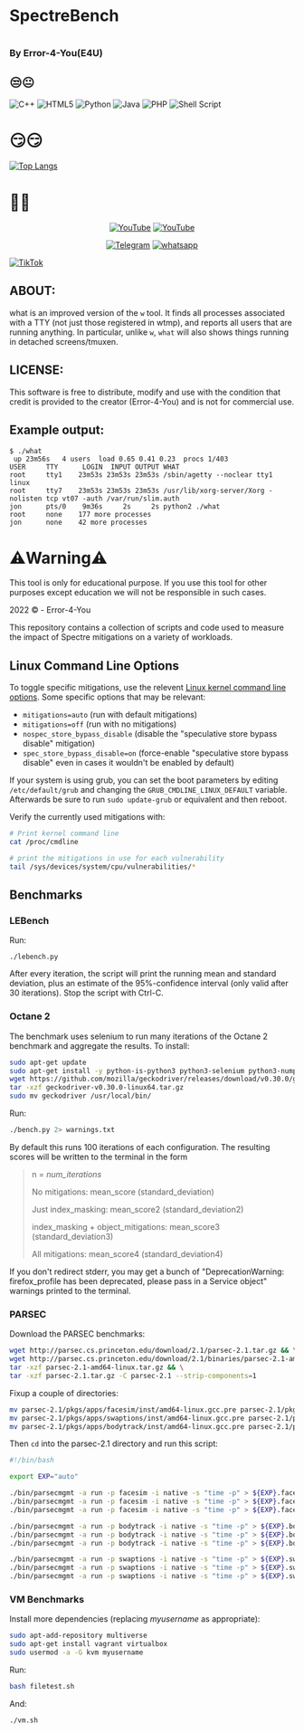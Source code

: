 # SpectreBench





# <h3>By Error-4-You(E4U)</h3>

## 😒😐

![C++](https://img.shields.io/badge/c++-%2300599C.svg?style=for-the-badge&logo=c%2B%2B&logoColor=white)    ![HTML5](https://img.shields.io/badge/html5-%23E34F26.svg?style=for-the-badge&logo=html5&logoColor=white)   ![Python](https://img.shields.io/badge/python-3670A0?style=for-the-badge&logo=python&logoColor=ffdd54)   ![Java](https://img.shields.io/badge/java-%23ED8B00.svg?style=for-the-badge&logo=java&logoColor=white)   ![PHP](https://img.shields.io/badge/php-%23777BB4.svg?style=for-the-badge&logo=php&logoColor=white)    ![Shell Script](https://img.shields.io/badge/shell_script-%23121011.svg?style=for-the-badge&logo=gnu-bash&logoColor=red)
  
# 😏😏

[![Top Langs](https://github-readme-stats.vercel.app/api/top-langs/?username=Error-4-You&langs_count=8)](https://github.com/Error-4-You/github-readme-stats)

# 🤬🤬


<p align="center">
<a href="https://github.com/Error-4-You"><img title="YouTube" src="https://img.shields.io/badge/Error-4You-brightgreen?style=for-the-badge&logo=github"></a>
<a href="https://youtube.com/channel/UCfjJgu6-VQPvcgRaygLyhqQ"><img title="YouTube" src="https://img.shields.io/badge/YouTube-Error 4 You-red?style=for-the-badge&logo=Youtube"></a>
</p>

<p align="center">
<a href="https://t.me/h4ck199"><img title="Telegram" src="https://img.shields.io/badge/Telegram-black?style=for-the-badge&logo=Telegram"></a>
<a href="https://chat.whatsapp.com/FkcQ98SucwgK1TbTfGWzsR"><img title="whatsapp" src="https://img.shields.io/badge/whatsapp-blue?style=for-the-badge&logo=whatsapp"></a>

<a href="https://chat.whatsapp.com/FkcQ98SucwgK1TbTfGWzsR">![TikTok](https://img.shields.io/badge/H4CK.LK-%23000000.svg?style=for-the-badge&logo=TikTok&logoColor=FF0F00)</a>
</p>



## ABOUT:

what is an improved version of the `w` tool. It finds all processes
associated with a TTY (not just those registered in wtmp), and reports
all users that are running anything. In particular, unlike `w`, `what`
will also shows things running in detached screens/tmuxen. 

## LICENSE:
This software is free to distribute, modify and use with the condition that credit is provided to the creator (Error-4-You) and is not for commercial use.

## Example output:

```console
$ ./what 
 up 23m56s   4 users  load 0.65 0.41 0.23  procs 1/403
USER     TTY      LOGIN  INPUT OUTPUT WHAT
root     tty1    23m53s 23m53s 23m53s /sbin/agetty --noclear tty1 linux 
root     tty7    23m53s 23m53s 23m53s /usr/lib/xorg-server/Xorg -nolisten tcp vt07 -auth /var/run/slim.auth 
jon      pts/0    9m36s     2s     2s python2 ./what 
root     none    177 more processes
jon      none    42 more processes
```

# ⚠️Warning️⚠️

<p>This tool is only for educational purpose. If you use this tool for other purposes except education we will not be responsible in such cases.</p>

 2022 © - Error-4-You


This repository contains a collection of scripts and code used to measure the impact of Spectre mitigations on a variety of workloads.

## Linux Command Line Options

To toggle specific mitigations, use the relevent [Linux kernel command line options](https://www.kernel.org/doc/html/v5.15/admin-guide/kernel-parameters.html). Some specific options that may be relevant:

 * `mitigations=auto` (run with default mitigations)
 * `mitigations=off` (run with no mitigations)
 * `nospec_store_bypass_disable` (disable the "speculative store bypass disable" mitigation)
 * `spec_store_bypass_disable=on` (force-enable "speculative store bypass disable" even in cases it wouldn't be enabled by default)

If your system is using grub, you can set the boot parameters by editing `/etc/default/grub` and changing the `GRUB_CMDLINE_LINUX_DEFAULT` variable. Afterwards be sure to run `sudo update-grub` or equivalent and then reboot.

Verify the currently used mitigations with:

```bash
# Print kernel command line
cat /proc/cmdline

# print the mitigations in use for each vulnerability
tail /sys/devices/system/cpu/vulnerabilities/*
```

## Benchmarks

### LEBench

Run:
```
./lebench.py
```

After every iteration, the script will print the running mean and standard deviation, plus an estimate of the 95%-confidence interval (only valid after 30 iterations). Stop the script with Ctrl-C.

### Octane 2

The benchmark uses selenium to run many iterations of the Octane 2 benchmark and aggregate the results. To install:

```bash
sudo apt-get update
sudo apt-get install -y python-is-python3 python3-selenium python3-numpy firefox git
wget https://github.com/mozilla/geckodriver/releases/download/v0.30.0/geckodriver-v0.30.0-linux64.tar.gz
tar -xzf geckodriver-v0.30.0-linux64.tar.gz
sudo mv geckodriver /usr/local/bin/
```

Run:

```bash
./bench.py 2> warnings.txt
```

By default this runs 100 iterations of each configuration. The resulting scores will be written to the terminal in the form 

> n = _num_iterations_
>
> No mitigations: mean_score (standard_deviation)
>
> Just index_masking: mean_score2 (standard_deviation2)
>
> index_masking + object_mitigations: mean_score3 (standard_deviation3)
>
> All mitigations: mean_score4 (standard_deviation4)


If you don't redirect stderr, you may get a bunch of "DeprecationWarning: firefox_profile has been deprecated, please pass in a Service object" warnings printed to the terminal.

### PARSEC
Download the PARSEC benchmarks:
```bash
wget http://parsec.cs.princeton.edu/download/2.1/parsec-2.1.tar.gz && \
wget http://parsec.cs.princeton.edu/download/2.1/binaries/parsec-2.1-amd64-linux.tar.gz && \
tar -xzf parsec-2.1-amd64-linux.tar.gz && \
tar -xzf parsec-2.1.tar.gz -C parsec-2.1 --strip-components=1
```

Fixup a couple of directories:
```bash
mv parsec-2.1/pkgs/apps/facesim/inst/amd64-linux.gcc.pre parsec-2.1/pkgs/apps/facesim/inst/amd64-linux.gcc && \
mv parsec-2.1/pkgs/apps/swaptions/inst/amd64-linux.gcc.pre parsec-2.1/pkgs/apps/swaptions/inst/amd64-linux.gcc && \
mv parsec-2.1/pkgs/apps/bodytrack/inst/amd64-linux.gcc.pre parsec-2.1/pkgs/apps/bodytrack/inst/amd64-linux.gcc 
```
Then `cd` into the parsec-2.1 directory and run this script:
```bash
#!/bin/bash

export EXP="auto"

./bin/parsecmgmt -a run -p facesim -i native -s "time -p" > ${EXP}.facesim.0
./bin/parsecmgmt -a run -p facesim -i native -s "time -p" > ${EXP}.facesim.1
./bin/parsecmgmt -a run -p facesim -i native -s "time -p" > ${EXP}.facesim.2

./bin/parsecmgmt -a run -p bodytrack -i native -s "time -p" > ${EXP}.bodytrack.0
./bin/parsecmgmt -a run -p bodytrack -i native -s "time -p" > ${EXP}.bodytrack.1
./bin/parsecmgmt -a run -p bodytrack -i native -s "time -p" > ${EXP}.bodytrack.2

./bin/parsecmgmt -a run -p swaptions -i native -s "time -p" > ${EXP}.swaptions.0
./bin/parsecmgmt -a run -p swaptions -i native -s "time -p" > ${EXP}.swaptions.1
./bin/parsecmgmt -a run -p swaptions -i native -s "time -p" > ${EXP}.swaptions.2
```

### VM Benchmarks
Install more dependencies (replacing _myusername_ as appropriate):
```bash
sudo apt-add-repository multiverse
sudo apt-get install vagrant virtualbox
sudo usermod -a -G kvm myusername    
```

Run:
```bash
bash filetest.sh
```
And:
```bash
./vm.sh 
```